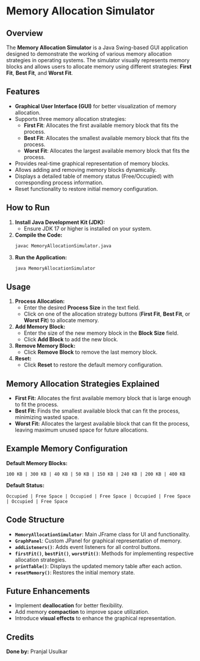 # Memory Allocation Simulator

## Overview
The **Memory Allocation Simulator** is a Java Swing-based GUI application designed to demonstrate the working of various memory allocation strategies in operating systems. The simulator visually represents memory blocks and allows users to allocate memory using different strategies: **First Fit**, **Best Fit**, and **Worst Fit**.

## Features
- **Graphical User Interface (GUI)** for better visualization of memory allocation.
- Supports three memory allocation strategies:
  - **First Fit**: Allocates the first available memory block that fits the process.
  - **Best Fit**: Allocates the smallest available memory block that fits the process.
  - **Worst Fit**: Allocates the largest available memory block that fits the process.
- Provides real-time graphical representation of memory blocks.
- Allows adding and removing memory blocks dynamically.
- Displays a detailed table of memory status (Free/Occupied) with corresponding process information.
- Reset functionality to restore initial memory configuration.

## How to Run
1. **Install Java Development Kit (JDK):**
   - Ensure JDK 17 or higher is installed on your system.
2. **Compile the Code:**
   ```bash
   javac MemoryAllocationSimulator.java
   ```
3. **Run the Application:**
   ```bash
   java MemoryAllocationSimulator
   ```

## Usage
1. **Process Allocation:**
   - Enter the desired **Process Size** in the text field.
   - Click on one of the allocation strategy buttons (**First Fit**, **Best Fit**, or **Worst Fit**) to allocate memory.
2. **Add Memory Block:**
   - Enter the size of the new memory block in the **Block Size** field.
   - Click **Add Block** to add the new block.
3. **Remove Memory Block:**
   - Click **Remove Block** to remove the last memory block.
4. **Reset:**
   - Click **Reset** to restore the default memory configuration.

## Memory Allocation Strategies Explained
- **First Fit:** Allocates the first available memory block that is large enough to fit the process.
- **Best Fit:** Finds the smallest available block that can fit the process, minimizing wasted space.
- **Worst Fit:** Allocates the largest available block that can fit the process, leaving maximum unused space for future allocations.

## Example Memory Configuration
**Default Memory Blocks:**
```
100 KB | 300 KB | 40 KB | 50 KB | 150 KB | 240 KB | 200 KB | 400 KB
```

**Default Status:**
```
Occupied | Free Space | Occupied | Free Space | Occupied | Free Space | Occupied | Free Space
```

## Code Structure
- **`MemoryAllocationSimulator`**: Main JFrame class for UI and functionality.
- **`GraphPanel`**: Custom JPanel for graphical representation of memory.
- **`addListeners()`**: Adds event listeners for all control buttons.
- **`firstFit()`**, **`bestFit()`**, **`worstFit()`**: Methods for implementing respective allocation strategies.
- **`printTable()`**: Displays the updated memory table after each action.
- **`resetMemory()`**: Restores the initial memory state.

## Future Enhancements
- Implement **deallocation** for better flexibility.
- Add memory **compaction** to improve space utilization.
- Introduce **visual effects** to enhance the graphical representation.

## Credits
**Done by:** Pranjal Usulkar



